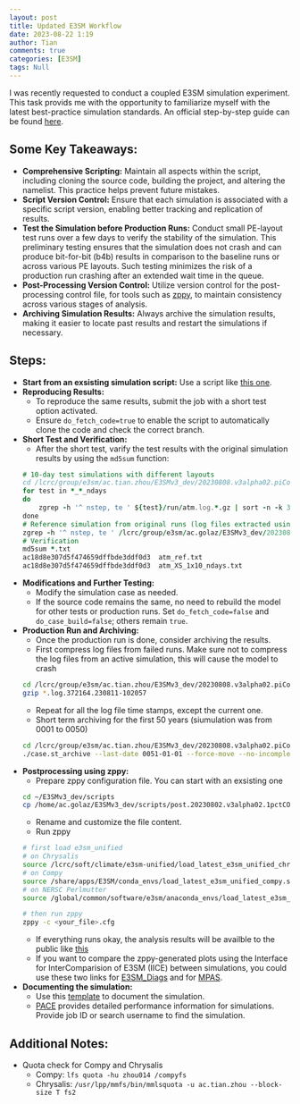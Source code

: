 ```yaml
---
layout: post
title: Updated E3SM Workflow
date: 2023-08-22 1:19
author: Tian
comments: true
categories: [E3SM]
tags: Null
---
```

I was recently requested to conduct a coupled E3SM simulation experiment. This task provids me with the opportunity to familiarize myself with the latest best-practice simulation standards. An official step-by-step guide can be found [here](https://acme-climate.atlassian.net/wiki/spaces/DOC/pages/2309226536/Running+E3SM+step-by-step+guide).

## Some Key Takeaways:
- **Comprehensive Scripting:** Maintain all aspects within the script, including cloning the source code, building the project, and altering the namelist. This practice helps prevent future mistakes.
- **Script Version Control:** Ensure that each simulation is associated with a specific script version, enabling better tracking and replication of results.
- **Test the Simulation before Production Runs:** Conduct small PE-layout test runs over a few days to verify the stability of the simulation. This preliminary testing ensures that the simulation does not crash and can produce bit-for-bit (b4b) results in comparison to the baseline runs or across various PE layouts. Such testing minimizes the risk of a production run crashing after an extended wait time in the queue.
- **Post-Processing Version Control:** Utilize version control for the post-processing control file, for tools such as [zppy](https://e3sm.org/resources/tools/end-to-end-processing/zppy/), to maintain consistency across various stages of analysis.
- **Archiving Simulation Results:** Always archive the simulation results, making it easier to locate past results and restart the simulations if necessary.

## Steps:
- **Start from an exsisting simulation script:** Use a script like [this one](https://github.com/E3SM-Project/SimulationScripts/blob/master/archive/CoupledGroup/v3_dev/run.20230808.v3alpha02.piControl.chrysalis.sh).
- **Reproducing Results:**
    - To reproduce the same results, submit the job with a short test option activated.
    - Ensure `do_fetch_code=true` to enable the script to automatically clone the code and check the correct branch.
- **Short Test and Verification:**
    - After the short test, varify the test results with the original simulation results by using the `md5sum` function:
    ```fortran
    # 10-day test simulations with different layouts
    cd /lcrc/group/e3sm/ac.tian.zhou/E3SMv3_dev/20230808.v3alpha02.piControl.chrysalis/tests
    for test in *_*_ndays
    do
        zgrep -h '^ nstep, te ' ${test}/run/atm.log.*.gz | sort -n -k 3,3 | uniq > atm_${test}.txt
    done
    # Reference simulation from original runs (log files extracted using zstash)
    zgrep -h '^ nstep, te ' /lcrc/group/e3sm/ac.golaz/E3SMv3_dev/20230808.v3alpha02.piControl.chrysalis/original/archive/logs/atm.log.347003.230622-141836.gz | sort -n -k 3,3 | uniq | head -n 482 > atm_ref.txt
    # Verification
    md5sum *.txt
    ac18d8e307d5f474659dffbde3ddf0d3  atm_ref.txt
    ac18d8e307d5f474659dffbde3ddf0d3  atm_XS_1x10_ndays.txt
    ```
- **Modifications and Further Testing:**
    - Modify the simulation case as needed.
    - If the source code remains the same, no need to rebuild the model for other tests or production runs. Set `do_fetch_code=false` and `do_case_build=false`; others remain `true`.
- **Production Run and Archiving:**
    - Once the production run is done, consider archiving the results.
    - First compress log files from failed runs. Make sure not to compress the log files from an active simulation, this will cause the model to crash
    ```bash
    cd /lcrc/group/e3sm/ac.tian.zhou/E3SMv3_dev/20230808.v3alpha02.piControl.chrysalis/run
    gzip *.log.372164.230811-102057 
    ```
    - Repeat for all the log file time stamps, except the current one.
    - Short term archiving for the first 50 years (siumulation was from 0001 to 0050)
    ```bash
    cd /lcrc/group/e3sm/ac.tian.zhou/E3SMv3_dev/20230808.v3alpha02.piControl.chrysalis/case_scripts
    ./case.st_archive --last-date 0051-01-01 --force-move --no-incomplete-logs
    ```
- **Postprocessing using zppy:**
    - Prepare zppy configuration file. You can start with an exsisting one
    ```bash
    cd ~/E3SMv3_dev/scripts
    cp /home/ac.golaz/E3SMv3_dev/scripts/post.20230802.v3alpha02.1pctCO2_0101.chrysalis.cfg .
    ```
    - Rename and customize the file content.
    - Run zppy
    ```bash
    # first load e3sm_unified 
    # on Chrysalis
    source /lcrc/soft/climate/e3sm-unified/load_latest_e3sm_unified_chrysalis.sh
    # on Compy
    source /share/apps/E3SM/conda_envs/load_latest_e3sm_unified_compy.sh
    # on NERSC Perlmutter
    source /global/common/software/e3sm/anaconda_envs/load_latest_e3sm_unified_pm-cpu.sh
    
    # then run zppy
    zppy -c <your_file>.cfg
    ```
    - If everything runs okay, the analysis results will be availble to the public like [this](https://web.lcrc.anl.gov/public/e3sm/diagnostic_output/ac.tian.zhou/E3SMv3_dev/longpipe/20230808.v3alpha02.piControl.chrysalis/)
    - If you want to compare the zppy-generated plots using the Interface for InterComparision of E3SM (IICE) between simulations, you could use these two links for [E3SM_Diags](https://portal.nersc.gov/project/e3sm/iice/) and for [MPAS](https://portal.nersc.gov/project/e3sm/iice/mpas-a/). 
- **Documenting the simulation:**
  - Use this [template](https://acme-climate.atlassian.net/wiki/spaces/EWCG/pages/2297299190/Simulation+Run+Template) to document the simulation.
  - [PACE](https://pace.ornl.gov/) provides detailed performance information for simulations. Provide job ID or search username to find the simulation.

## Additional Notes:
- Quota check for Compy and Chrysalis
    - Compy: `lfs quota -hu zhou014 /compyfs`
    - Chrysalis: `/usr/lpp/mmfs/bin/mmlsquota -u ac.tian.zhou --block-size T fs2`
